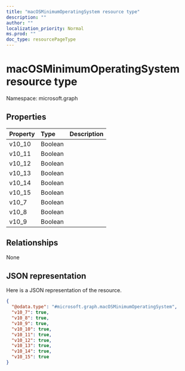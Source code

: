 ```yaml
---
title: "macOSMinimumOperatingSystem resource type"
description: ""
author: ""
localization_priority: Normal
ms.prod: ""
doc_type: resourcePageType
---
```


# macOSMinimumOperatingSystem resource type


Namespace: microsoft.graph



## Properties
|Property|Type|Description|
|:---|:---|:---|
|v10_10|Boolean||
|v10_11|Boolean||
|v10_12|Boolean||
|v10_13|Boolean||
|v10_14|Boolean||
|v10_15|Boolean||
|v10_7|Boolean||
|v10_8|Boolean||
|v10_9|Boolean||

## Relationships
None

## JSON representation
Here is a JSON representation of the resource.
<!-- {
  "blockType": "resource",
  "@odata.type": "microsoft.graph.macOSMinimumOperatingSystem"
}
-->
``` json
{
  "@odata.type": "#microsoft.graph.macOSMinimumOperatingSystem",
  "v10_7": true,
  "v10_8": true,
  "v10_9": true,
  "v10_10": true,
  "v10_11": true,
  "v10_12": true,
  "v10_13": true,
  "v10_14": true,
  "v10_15": true
}
```

